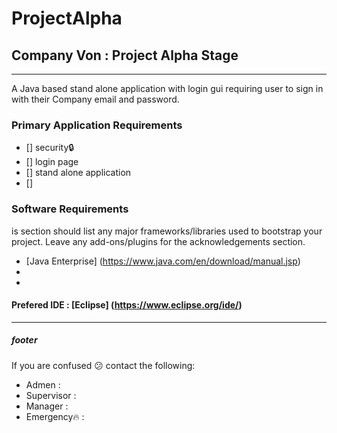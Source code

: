 # **ProjectAlpha**


## Company Von : Project Alpha Stage

---

A Java based stand alone application with login gui requiring user to sign in with their Company email and password.


### Primary Application Requirements

- [] security:lock:
- [] login page
- [] stand alone application
- [] 


### Software Requirements 

is section should list any major frameworks/libraries used to bootstrap your project. Leave any add-ons/plugins for the acknowledgements section. 

* [Java Enterprise] (https://www.java.com/en/download/manual.jsp)
* 
* 

#### Prefered IDE : [Eclipse] (https://www.eclipse.org/ide/)

---
##### footer
If you are confused :confused: contact the following:
- Admen : 
- Supervisor : 
- Manager : 
- Emergency:fire: : 

